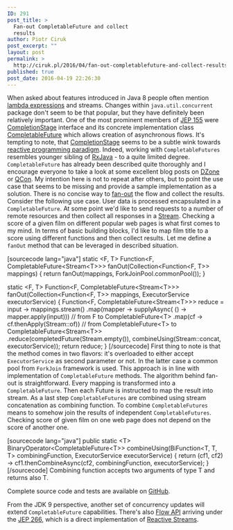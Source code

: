 ```yaml
---
ID: 291
post_title: >
  Fan-out CompletableFuture and collect
  results
author: Piotr Ciruk
post_excerpt: ""
layout: post
permalink: >
  http://ciruk.pl/2016/04/fan-out-completablefuture-and-collect-results/
published: true
post_date: 2016-04-19 22:26:30
---
```

When asked about features introduced in Java 8 people often mention <a href="http://openjdk.java.net/jeps/126" target="_blank">lambda expressions</a> and streams. Changes within <code>java.util.concurrent</code> package don't seem to be that popular, but they have definitely been relatively important. 
One of the most prominent members of <a href="http://openjdk.java.net/jeps/155" target="_blank">JEP 155</a> were <a href="https://docs.oracle.com/javase/8/docs/api/java/util/concurrent/CompletionStage.html" target="_blank">CompletionStage</a> interface and its concrete implementation class <a href="https://docs.oracle.com/javase/8/docs/api/java/util/concurrent/CompletableFuture.html" target="_blank">CompletableFuture</a> which allows creation of asynchronous flows. It's tempting to note, that <a href="https://docs.oracle.com/javase/8/docs/api/java/util/concurrent/CompletionStage.html" target="_blank">CompletionStage</a> seems to be a subtle wink towards <a href="https://en.wikipedia.org/wiki/Reactive_programming" target="_blank">reactive programming paradigm</a>. Indeed, working with <code>CompletableFutures</code> resembles younger sibling of <a href="https://github.com/ReactiveX/RxJava" target="_blank">RxJava</a> - to a quite limited degree.
<code>CompletableFuture</code> has already been described quite thoroughly and I encourage everyone to take a look at some excellent blog posts on <a href="https://dzone.com/articles/java-8-definitive-guide" target="_blank">DZone</a> or <a href="http://www.infoq.com/articles/Functional-Style-Callbacks-Using-CompletableFuture" target="_blank">QCon</a>. My intention here is not to repeat after others, but to point the use case that seems to be missing and provide a sample implementation as a solution.
There is no concise way to <a href="https://en.wikipedia.org/wiki/Fan-out_(software)" target="_blank">fan-out</a> the flow and collect the results. Consider the following use case. User data is processed encapsulated in a <code>CompletableFuture</code>. At some point we'd like to send requests to a number of remote resources and then collect all responses in a <a href="https://docs.oracle.com/javase/8/docs/api/java/util/stream/Stream.html" target="_blank">Stream</a>. Checking a score of a given film on different popular web pages is what first comes to my mind. In terms of basic building blocks, I'd like to map film title to a score using different functions and then collect results.
Let me define a <code>fanOut</code> method that can be leveraged in described situation.

[sourcecode lang="java"]
static &lt;F, T&gt; Function&lt;F, CompletableFuture&lt;Stream&lt;T&gt;&gt;&gt; fanOut(Collection&lt;Function&lt;F, T&gt;&gt; mappings) {
	return fanOut(mappings, ForkJoinPool.commonPool());
}

static &lt;F, T&gt; Function&lt;F, CompletableFuture&lt;Stream&lt;T&gt;&gt;&gt; fanOut(Collection&lt;Function&lt;F, T&gt;&gt; mappings, ExecutorService executorService) {
	Function&lt;F, CompletableFuture&lt;Stream&lt;T&gt;&gt;&gt; reduce = input -&gt; mappings.stream()
			.map(mapper -&gt; supplyAsync(
					() -&gt; mapper.apply(input))) // from F to CompletableFuture&lt;T&gt;
			.map(cf -&gt; cf.thenApply(Stream::of))  // from CompletableFuture&lt;T&gt; to CompletableFuture&lt;Stream&lt;T&gt;&gt;
			.reduce(completedFuture(Stream.empty()), combineUsing(Stream::concat, executorService));
	return reduce;
}
[/sourcecode]
First thing to note is that the method comes in two flavors: it's overloaded to either accept <code>ExecutorService</code> as second parameter or not. In the latter case a common pool from <code>ForkJoin</code> framework is used. This approach is in line with implementation of <code>CompletableFuture</code> methods.
The algorithm behind fan-out is straightforward. Every mapping is transformed into a <code>CompletableFuture</code>. Then each Future is instructed to map the result into stream. As a last step <code>CompletableFutures</code> are combined using stream concatenation as combining function.
To combine <code>CompletableFutures</code> means to somehow join the results of independent <code>CompletableFutures</code>. Checking score of given film on one web page does not depend on the score of another one.

[sourcecode lang="java"]
public static &lt;T&gt; BinaryOperator&lt;CompletableFuture&lt;T&gt;&gt; combineUsing(BiFunction&lt;T, T, T&gt; combiningFunction, ExecutorService executorService) {
	return (cf1, cf2) -&gt; cf1.thenCombineAsync(cf2, combiningFunction, executorService);
}
[/sourcecode]
Combining function accepts two arguments of type T and returns also T.

Complete source code and tests are available on <a href="https://github.com/cpiotr/blog/blob/master/blog-code/src/main/java/pl/ciruk/blog/fanout/CompletableFutures.java" target="_blank">GitHub</a>.

From the JDK 9 perspective, another set of concurrency updates will extend <code>CompletableFuture</code> capabilities. There's also <a href="http://download.java.net/java/jdk9/docs/api/java/util/concurrent/Flow.html" target="_blank">Flow API</a> arriving under the <a href="http://openjdk.java.net/jeps/266" target="_blank">JEP 266</a>, which is a direct implementation of <a href="http://www.reactive-streams.org/" target="_blank">Reactive Streams</a>.